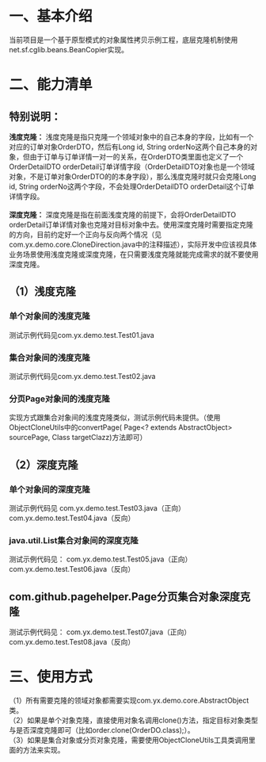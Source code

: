 # 一、基本介绍
当前项目是一个基于原型模式的对象属性拷贝示例工程，底层克隆机制使用net.sf.cglib.beans.BeanCopier实现。

# 

# 二、能力清单
## 特别说明：
<B>浅度克隆：</B>
浅度克隆是指只克隆一个领域对象中的自己本身的字段，比如有一个对应的订单对象OrderDTO，然后有Long id, String orderNo这两个自己本身的对象，但由于订单与订单详情一对一的关系，在OrderDTO类里面也定义了一个OrderDetailDTO orderDetail订单详情字段（OrderDetailDTO对象也是一个领域对象，不是订单对象OrderDTO的的本身字段），那么浅度克隆时就只会克隆Long id, String orderNo这两个字段，不会处理OrderDetailDTO orderDetail这个订单详情字段。
<br/><br/>
<B>深度克隆：</B>
深度克隆是指在前面浅度克隆的前提下，会将OrderDetailDTO orderDetail订单详情对象也克隆对目标对象中去。使用深度克隆时需要指定克隆的方向，目前约定好一个正向与反向两个情况（见com.yx.demo.core.CloneDirection.java中的注释描述），实际开发中应该视具体业务场景使用浅度克隆或深度克隆，在只需要浅度克隆就能完成需求的就不要使用深度克隆。

## （1）浅度克隆
### 单个对象间的浅度克隆
测试示例代码见com.yx.demo.test.Test01.java
### 集合对象间的浅度克隆
测试示例代码见com.yx.demo.test.Test02.java
### 分页Page对象间的浅度克隆
实现方式跟集合对象间的浅度克隆类似，测试示例代码未提供。（使用ObjectCloneUtils中的convertPage(
			Page<? extends AbstractObject> sourcePage, Class<T> targetClazz)方法即可）


## （2）深度克隆
### 单个对象间的深度克隆
测试示例代码见
com.yx.demo.test.Test03.java（正向）
com.yx.demo.test.Test04.java（反向）


### java.util.List集合对象间的深度克隆
测试示例代码见：
com.yx.demo.test.Test05.java（正向）
com.yx.demo.test.Test06.java（反向）


## com.github.pagehelper.Page分页集合对象深度克隆
测试示例代码见：
com.yx.demo.test.Test07.java（正向）
com.yx.demo.test.Test08.java（反向）


# 三、使用方式
（1）所有需要克隆的领域对象都需要实现com.yx.demo.core.AbstractObject类。<br/>
（2）如果是单个对象克隆，直接使用对象名调用clone()方法，指定目标对象类型与是否深度克隆即可（比如order.clone(OrderDO.class);）。<br/>
（3）如果是集合对象或分页对象克隆，需要使用ObjectCloneUtils工具类调用里面的方法来实现。<br/>
